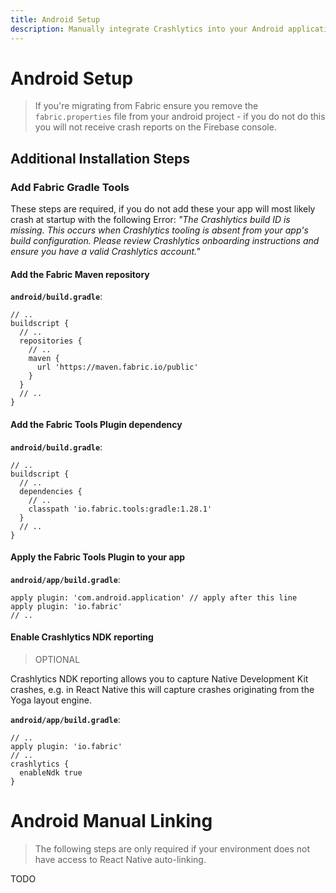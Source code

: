 ```yaml
---
title: Android Setup
description: Manually integrate Crashlytics into your Android application. 
---
```


# Android Setup

> If you're migrating from Fabric ensure you remove the `fabric.properties` file from your android project - if you do not do this you will not receive crash reports on the Firebase console.

## Additional Installation Steps

### Add Fabric Gradle Tools

These steps are required, if you do not add these your app will most likely crash at startup with the following Error: *"The Crashlytics build ID is missing. This occurs when Crashlytics tooling is absent from your app's build configuration. Please review Crashlytics onboarding instructions and ensure you have a valid Crashlytics account."*

#### Add the Fabric Maven repository 

**`android/build.gradle`**: 
```groovy{6-8}
// ..
buildscript {
  // ..
  repositories {
    // ..
    maven {
      url 'https://maven.fabric.io/public'
    }
  }
  // ..
}
```

#### Add the Fabric Tools Plugin dependency

**`android/build.gradle`**: 
```groovy{6}
// ..
buildscript {
  // ..
  dependencies {
    // ..
    classpath 'io.fabric.tools:gradle:1.28.1'
  }
  // ..
}
```

#### Apply the Fabric Tools Plugin to your app


**`android/app/build.gradle`**: 
```groovy{2}
apply plugin: 'com.android.application' // apply after this line
apply plugin: 'io.fabric'
// ..
```

#### Enable Crashlytics NDK reporting

> OPTIONAL

Crashlytics NDK reporting allows you to capture Native Development Kit crashes, e.g. in React Native this will capture crashes originating from the Yoga layout engine. 

**`android/app/build.gradle`**: 
```groovy{4-6}
// ..
apply plugin: 'io.fabric'
// ..
crashlytics {
  enableNdk true
}
```

# Android Manual Linking

> The following steps are only required if your environment does not have access to React Native
auto-linking. 


TODO
